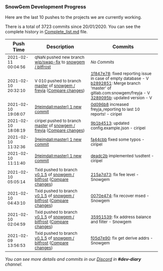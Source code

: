 
### SnowGem Development Progress

Here are the last 10 pushes to the projects we are currently working.

There is a total of 3723 commits since 20/01/2020. You can see the complete history in
 [Complete_list.md](Complete_list.md) file.

| Push Time | Description | Commits |
| --- | --- | --- |
| <sub>2021-02-11 00:04:56</sub> | <sub>qNaN pushed new branch [wip/swap\-fix](https://gitlab.com/snowgem/bitfrost/commits/wip/swap-fix) to [snowgem / bitfrost](https://gitlab.com/snowgem/bitfrost)</sub> | <sub>_No Commits_</sub> |
| <sub>2021-02-10 20:32:10</sub> | <sub>V 010 pushed to branch [master](https://gitlab.com/snowgem/freyja/commits/master) of [snowgem / freyja](https://gitlab.com/snowgem/freyja) ([Compare changes](https://gitlab.com/snowgem/freyja/compare/9b1b45133399751c20db7c588cbb7e67885aa6dd...3289095bf6a4ce375c291455aa8a39a93db0fb68))</sub> | <sub>[1f847e78](https://gitlab.com/snowgem/freyja/-/commit/1f847e78836400136cf5fbba74246a7aa4b9c6b0): fixed reporting issue in case of empty database - V<br>[b2892851](https://gitlab.com/snowgem/freyja/-/commit/b2892851e92df0d68b5cb2f54ceded77561f71c7): Merge branch 'master' of gitlab.com:snowgem/freyja - V<br>[3289095b](https://gitlab.com/snowgem/freyja/-/commit/3289095bf6a4ce375c291455aa8a39a93db0fb68): updated version - V</sub> |
| <sub>2021-02-10 19:08:07</sub> | <sub>[[Heimdall:master] 1 new commit](https://github.com/ciripel/Heimdall/commit/0d096b8f643080f8570309a3d33e5061da0f89d4)</sub> | <sub>[0d096b8](https://github.com/ciripel/Heimdall/commit/0d096b8f643080f8570309a3d33e5061da0f89d4) increased freyja_reporting to last 10 reports! - ciripel</sub> |
| <sub>2021-02-10 18:08:19</sub> | <sub>ciripel pushed to branch [master](https://gitlab.com/snowgem/freyja/commits/master) of [snowgem / freyja](https://gitlab.com/snowgem/freyja) ([Compare changes](https://gitlab.com/snowgem/freyja/compare/0714053e2a40de1db5c2106097097bf42747ce76...9b1b45133399751c20db7c588cbb7e67885aa6dd))</sub> | <sub>[9b1b4513](https://gitlab.com/snowgem/freyja/-/commit/9b1b45133399751c20db7c588cbb7e67885aa6dd): updated config.example.json - ciripel</sub> |
| <sub>2021-02-10 11:32:36</sub> | <sub>[[Heimdall:master] 1 new commit](https://github.com/ciripel/Heimdall/commit/fa44cbbdec5085ada12abc91e265a2eec3ddd995)</sub> | <sub>[fa44cbb](https://github.com/ciripel/Heimdall/commit/fa44cbbdec5085ada12abc91e265a2eec3ddd995) fixed some typos - ciripel</sub> |
| <sub>2021-02-10 11:11:40</sub> | <sub>[[Heimdall:master] 1 new commit](https://github.com/ciripel/Heimdall/commit/deadc2b71981883729cc4f27db6c1fb310c51e80)</sub> | <sub>[deadc2b](https://github.com/ciripel/Heimdall/commit/deadc2b71981883729cc4f27db6c1fb310c51e80) implemented !usdtent - ciripel</sub> |
| <sub>2021-02-10 05:05:14</sub> | <sub>Txid pushed to branch [v0\.1\.5](https://gitlab.com/snowgem/bitfrost/commits/v0.1.5) of [snowgem / bitfrost](https://gitlab.com/snowgem/bitfrost) ([Compare changes](https://gitlab.com/snowgem/bitfrost/compare/0070e474584beb21605e9bbc6cc81d099f6ba53a...215a7d73534eb81f6e12f4373a145ffde948015e))</sub> | <sub>[215a7d73](https://gitlab.com/snowgem/bitfrost/-/commit/215a7d73534eb81f6e12f4373a145ffde948015e): fix fee level - Snowgem</sub> |
| <sub>2021-02-10 04:43:10</sub> | <sub>Txid pushed to branch [v0\.1\.5](https://gitlab.com/snowgem/bitfrost/commits/v0.1.5) of [snowgem / bitfrost](https://gitlab.com/snowgem/bitfrost) ([Compare changes](https://gitlab.com/snowgem/bitfrost/compare/3595153950ba6920f605d09a4a0eb2d39a2e212a...0070e474584beb21605e9bbc6cc81d099f6ba53a))</sub> | <sub>[0070e474](https://gitlab.com/snowgem/bitfrost/-/commit/0070e474584beb21605e9bbc6cc81d099f6ba53a): fix recover msed - Snowgem</sub> |
| <sub>2021-02-10 02:04:59</sub> | <sub>Txid pushed to branch [v0\.1\.5](https://gitlab.com/snowgem/bitfrost/commits/v0.1.5) of [snowgem / bitfrost](https://gitlab.com/snowgem/bitfrost) ([Compare changes](https://gitlab.com/snowgem/bitfrost/compare/f05d7e906ea1677204895c6bbbab929091497ab3...3595153950ba6920f605d09a4a0eb2d39a2e212a))</sub> | <sub>[35951539](https://gitlab.com/snowgem/bitfrost/-/commit/3595153950ba6920f605d09a4a0eb2d39a2e212a): fix address balance and filter - Snowgem</sub> |
| <sub>2021-02-09 13:56:53</sub> | <sub>Txid pushed to branch [v0\.1\.5](https://gitlab.com/snowgem/bitfrost/commits/v0.1.5) of [snowgem / bitfrost](https://gitlab.com/snowgem/bitfrost) ([Compare changes](https://gitlab.com/snowgem/bitfrost/compare/20d83677a876f5c5daa1b748517c4a626438e298...f05d7e906ea1677204895c6bbbab929091497ab3))</sub> | <sub>[f05d7e90](https://gitlab.com/snowgem/bitfrost/-/commit/f05d7e906ea1677204895c6bbbab929091497ab3): fix get derive addrs - Snowgem</sub> |

_You can see more details and commits in our [Discord](https://discord.gg/zumGnbg) in **#dev-diary** channel._
